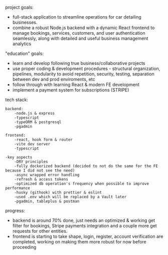 project goals:

- full-stack application to streamline operations for car detailing businesses. 
- combine a robust Node.js backend with a dynamic React frontend to manage bookings, services, customers, and user authentication seamlessly, along with detailed and useful business management analytics

"education" goals:

- learn and develop following true business/collaborative projects
- use proper coding & development procedures - structural organization, pipelines, modularity to avoid repetition, security, testing, separation between dev and prod enviroments, etc
- follow through with learning React & modern FE development
- implement a payment system for subscriptions (STRIPE)


tech stack:

    backend:
        -node.js & express
        -typescript
        -typeORM & postgresql
        -pgadmin

    frontend:
        -react, hook form & router 
        -vite dev server
        -typescript
    
    -key aspects
        -DRY principles
        -fully dockerized backend (decided to not do the same for the FE because I did not see the need)
        -async wrapped error handling
        -refresh & access tokens
        -optimized db operation's frequency when possible to improve performance
        -husky (githook) with prettier & eslint
        -used .env which will be replaced by a Vault later
        -pgadmin, tableplus & postman 

progress:

- backend is around 70% done, just needs an optimized & working get filter for bookings, Stripe payments integration and a couple more get requests for other entities.
- frontend is starting to take shape, login, register, account verification are completed, working on making them more robust for now before proceeding
 	
    
